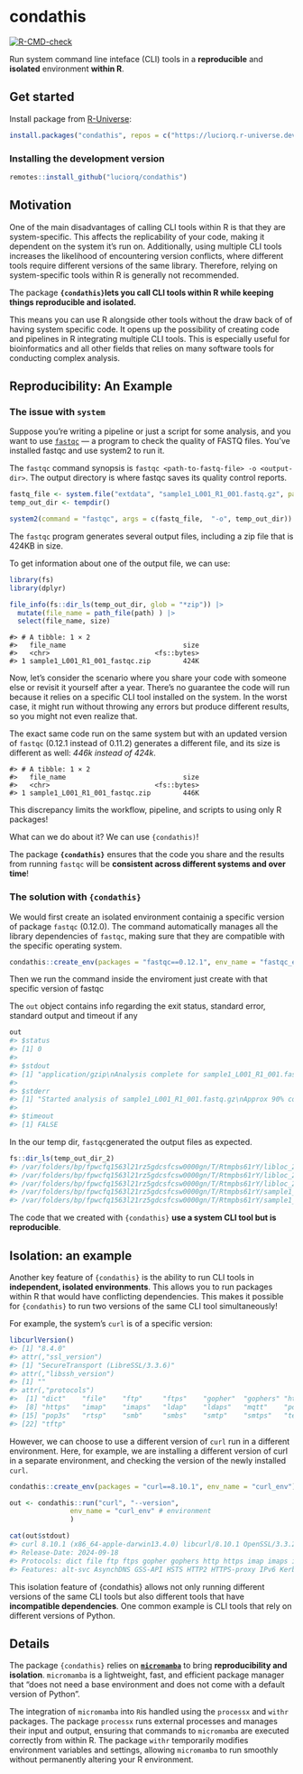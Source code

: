 
<!-- README.md is generated from README.Rmd. Please edit that file -->

# condathis

<!-- badges: start -->

[![R-CMD-check](https://github.com/luciorq/condathis/actions/workflows/R-CMD-check.yaml/badge.svg)](https://github.com/luciorq/condathis/actions/workflows/R-CMD-check.yaml)
<!-- badges: end -->

Run system command line inteface (CLI) tools in a **reproducible** and
**isolated** environment **within R**.

## Get started

Install package from
[R-Universe](https://luciorq.r-universe.dev/condathis):

``` r
install.packages("condathis", repos = c("https://luciorq.r-universe.dev", getOption("repos")))
```

### Installing the development version

``` r
remotes::install_github("luciorq/condathis")
```

## Motivation

One of the main disadvantages of calling CLI tools within R is that they
are system-specific. This affects the replicability of your code, making
it dependent on the system it’s run on. Additionally, using multiple CLI
tools increases the likelihood of encountering version conflicts, where
different tools require different versions of the same library.
Therefore, relying on system-specific tools within R is generally not
recommended.

The package **`{condathis}`lets you call CLI tools within R while
keeping things reproducible and isolated.**

This means you can use R alongside other tools without the draw back of
of having system specific code. It opens up the possibility of creating
code and pipelines in R integrating multiple CLI tools. This is
especially useful for bioinformatics and all other fields that relies on
many software tools for conducting complex analysis.

## Reproducibility: An Example

### The issue with `system`

Suppose you’re writing a pipeline or just a script for some analysis,
and you want to use
[`fastqc`](https://www.bioinformatics.babraham.ac.uk/projects/fastqc/) —
a program to check the quality of FASTQ files. You’ve installed fastqc
and use system2 to run it.

The `fastqc` command synopsis is
`fastqc <path-to-fastq-file> -o <output-dir>`. The output directory is
where fastqc saves its quality control reports.

``` r
fastq_file <- system.file("extdata", "sample1_L001_R1_001.fastq.gz", package = "condathis")
temp_out_dir <- tempdir()

system2(command = "fastqc", args = c(fastq_file,  "-o", temp_out_dir))
```

The `fastqc` program generates several output files, including a zip
file that is 424KB in size.

To get information about one of the output file, we can use:

``` r
library(fs)
library(dplyr)

file_info(fs::dir_ls(temp_out_dir, glob = "*zip")) |> 
  mutate(file_name = path_file(path) ) |> 
  select(file_name, size)
```

    #> # A tibble: 1 × 2
    #>   file_name                             size
    #>   <chr>                          <fs::bytes>
    #> 1 sample1_L001_R1_001_fastqc.zip        424K

Now, let’s consider the scenario where you share your code with someone
else or revisit it yourself after a year. There’s no guarantee the code
will run because it relies on a specific CLI tool installed on the
system. In the worst case, it might run without throwing any errors but
produce different results, so you might not even realize that.

The exact same code run on the same system but with an updated version
of `fastqc` (0.12.1 instead of 0.11.2) generates a different file, and
its size is different as well: *446k instead of 424k*.

    #> # A tibble: 1 × 2
    #>   file_name                             size
    #>   <chr>                          <fs::bytes>
    #> 1 sample1_L001_R1_001_fastqc.zip        446K

This discrepancy limits the workflow, pipeline, and scripts to using
only R packages!

What can we do about it? We can use `{condathis)`!

The package **`{condathis}`** ensures that the code you share and the
results from running `fastqc` will be **consistent across different
systems and over time**!

### The solution with `{condathis}`

We would first create an isolated environment containig a specific
version of package `fastqc` (0.12.0). The command automatically manages
all the library dependencies of `fastqc`, making sure that they are
compatible with the specific operating system.

``` r
condathis::create_env(packages = "fastqc==0.12.1", env_name = "fastqc_env")
```

Then we run the command inside the enviroment just create with that
specific version of fastqc

The `out` object contains info regarding the exit status, standard
error, standard output and timeout if any

``` r
out
#> $status
#> [1] 0
#> 
#> $stdout
#> [1] "application/gzip\nAnalysis complete for sample1_L001_R1_001.fastq.gz\n"
#> 
#> $stderr
#> [1] "Started analysis of sample1_L001_R1_001.fastq.gz\nApprox 90% complete for sample1_L001_R1_001.fastq.gz\n"
#> 
#> $timeout
#> [1] FALSE
```

In the our temp dir, `fastqc`generated the output files as expected.

``` r
fs::dir_ls(temp_out_dir_2)
#> /var/folders/bp/fpwcfq1563l21rz5gdcsfcsw0000gn/T/Rtmpbs61rY/libloc_220_e600d766ecff9728.rds
#> /var/folders/bp/fpwcfq1563l21rz5gdcsfcsw0000gn/T/Rtmpbs61rY/libloc_253_f6724fe3a7174438.rds
#> /var/folders/bp/fpwcfq1563l21rz5gdcsfcsw0000gn/T/Rtmpbs61rY/libloc_263_425eb536d80dd010.rds
#> /var/folders/bp/fpwcfq1563l21rz5gdcsfcsw0000gn/T/Rtmpbs61rY/sample1_L001_R1_001_fastqc.html
#> /var/folders/bp/fpwcfq1563l21rz5gdcsfcsw0000gn/T/Rtmpbs61rY/sample1_L001_R1_001_fastqc.zip
```

The code that we created with `{condathis}` **use a system CLI tool but
is reproducible**.

## Isolation: an example

Another key feature of `{condathis}` is the ability to run CLI tools in
**independent, isolated environments**. This allows you to run packages
within R that would have conflicting dependencies. This makes it
possible for `{condathis}` to run two versions of the same CLI tool
simultaneously!

For example, the system’s `curl` is of a specific version:

``` r
libcurlVersion()
#> [1] "8.4.0"
#> attr(,"ssl_version")
#> [1] "SecureTransport (LibreSSL/3.3.6)"
#> attr(,"libssh_version")
#> [1] ""
#> attr(,"protocols")
#>  [1] "dict"    "file"    "ftp"     "ftps"    "gopher"  "gophers" "http"   
#>  [8] "https"   "imap"    "imaps"   "ldap"    "ldaps"   "mqtt"    "pop3"   
#> [15] "pop3s"   "rtsp"    "smb"     "smbs"    "smtp"    "smtps"   "telnet" 
#> [22] "tftp"
```

However, we can choose to use a different version of `curl` run in a
different environment. Here, for example, we are installing a different
version of curl in a separate environment, and checking the version of
the newly installed `curl`.

``` r
condathis::create_env(packages = "curl==8.10.1", env_name = "curl_env")

out <- condathis::run("curl", "--version", 
               env_name = "curl_env" # environment
               )

cat(out$stdout)
#> curl 8.10.1 (x86_64-apple-darwin13.4.0) libcurl/8.10.1 OpenSSL/3.3.2 (SecureTransport) zlib/1.3.1 zstd/1.5.6 libssh2/1.11.0 nghttp2/1.64.0
#> Release-Date: 2024-09-18
#> Protocols: dict file ftp ftps gopher gophers http https imap imaps ipfs ipns mqtt pop3 pop3s rtsp scp sftp smb smbs smtp smtps telnet tftp ws wss
#> Features: alt-svc AsynchDNS GSS-API HSTS HTTP2 HTTPS-proxy IPv6 Kerberos Largefile libz MultiSSL NTLM SPNEGO SSL threadsafe TLS-SRP UnixSockets zstd
```

This isolation feature of {condathis} allows not only running different
versions of the same CLI tools but also different tools that have
**incompatible dependencies**. One common example is CLI tools that rely
on different versions of Python.

## Details

The package `{condathis}` relies on
[**`micromamba`**](https://mamba.readthedocs.io/en/latest/user_guide/micromamba.html)
to bring **reproducibility and isolation**. `micromamba` is a
lightweight, fast, and efficient package manager that “does not need a
base environment and does not come with a default version of Python”.

The integration of `micromamba` into `R`is handled using the `processx`
and `withr` packages. The package `processx` runs external processes and
manages their input and output, ensuring that commands to `micromamba`
are executed correctly from within R. The package `withr` temporarily
modifies environment variables and settings, allowing `micromamba` to
run smoothly without permanently altering your R environment.

